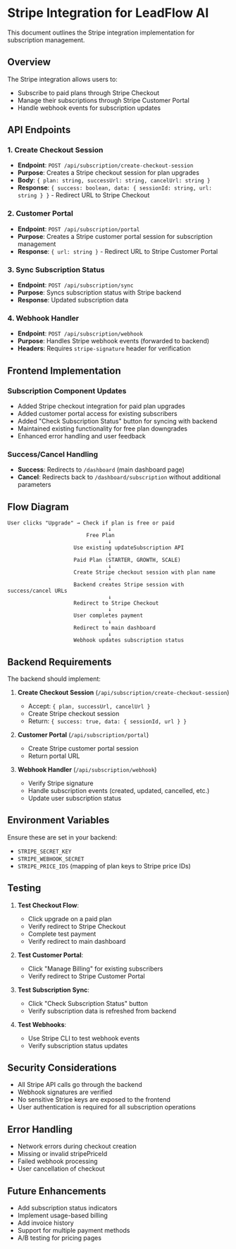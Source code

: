 # Stripe Integration for LeadFlow AI

This document outlines the Stripe integration implementation for subscription management.

## Overview

The Stripe integration allows users to:
- Subscribe to paid plans through Stripe Checkout
- Manage their subscriptions through Stripe Customer Portal
- Handle webhook events for subscription updates

## API Endpoints

### 1. Create Checkout Session
- **Endpoint**: `POST /api/subscription/create-checkout-session`
- **Purpose**: Creates a Stripe checkout session for plan upgrades
- **Body**: `{ plan: string, successUrl: string, cancelUrl: string }`
- **Response**: `{ success: boolean, data: { sessionId: string, url: string } }` - Redirect URL to Stripe Checkout

### 2. Customer Portal
- **Endpoint**: `POST /api/subscription/portal`
- **Purpose**: Creates a Stripe customer portal session for subscription management
- **Response**: `{ url: string }` - Redirect URL to Stripe Customer Portal

### 3. Sync Subscription Status
- **Endpoint**: `POST /api/subscription/sync`
- **Purpose**: Syncs subscription status with Stripe backend
- **Response**: Updated subscription data

### 4. Webhook Handler
- **Endpoint**: `POST /api/subscription/webhook`
- **Purpose**: Handles Stripe webhook events (forwarded to backend)
- **Headers**: Requires `stripe-signature` header for verification

## Frontend Implementation

### Subscription Component Updates
- Added Stripe checkout integration for paid plan upgrades
- Added customer portal access for existing subscribers
- Added "Check Subscription Status" button for syncing with backend
- Maintained existing functionality for free plan downgrades
- Enhanced error handling and user feedback

### Success/Cancel Handling
- **Success**: Redirects to `/dashboard` (main dashboard page)
- **Cancel**: Redirects back to `/dashboard/subscription` without additional parameters

## Flow Diagram

```
User clicks "Upgrade" → Check if plan is free or paid
                                ↓
                         Free Plan
                                ↓
                     Use existing updateSubscription API
                                ↓
                     Paid Plan (STARTER, GROWTH, SCALE)
                                ↓
                     Create Stripe checkout session with plan name
                                ↓
                     Backend creates Stripe session with success/cancel URLs
                                ↓
                     Redirect to Stripe Checkout
                                ↓
                     User completes payment
                                ↓
                     Redirect to main dashboard
                                ↓
                     Webhook updates subscription status
```

## Backend Requirements

The backend should implement:

1. **Create Checkout Session** (`/api/subscription/create-checkout-session`)
   - Accept: `{ plan, successUrl, cancelUrl }`
   - Create Stripe checkout session
   - Return: `{ success: true, data: { sessionId, url } }`

2. **Customer Portal** (`/api/subscription/portal`)
   - Create Stripe customer portal session
   - Return portal URL

3. **Webhook Handler** (`/api/subscription/webhook`)
   - Verify Stripe signature
   - Handle subscription events (created, updated, cancelled, etc.)
   - Update user subscription status

## Environment Variables

Ensure these are set in your backend:
- `STRIPE_SECRET_KEY`
- `STRIPE_WEBHOOK_SECRET`
- `STRIPE_PRICE_IDS` (mapping of plan keys to Stripe price IDs)

## Testing

1. **Test Checkout Flow**:
   - Click upgrade on a paid plan
   - Verify redirect to Stripe Checkout
   - Complete test payment
   - Verify redirect to main dashboard

2. **Test Customer Portal**:
   - Click "Manage Billing" for existing subscribers
   - Verify redirect to Stripe Customer Portal

3. **Test Subscription Sync**:
   - Click "Check Subscription Status" button
   - Verify subscription data is refreshed from backend

4. **Test Webhooks**:
   - Use Stripe CLI to test webhook events
   - Verify subscription status updates

## Security Considerations

- All Stripe API calls go through the backend
- Webhook signatures are verified
- No sensitive Stripe keys are exposed to the frontend
- User authentication is required for all subscription operations

## Error Handling

- Network errors during checkout creation
- Missing or invalid stripePriceId
- Failed webhook processing
- User cancellation of checkout

## Future Enhancements

- Add subscription status indicators
- Implement usage-based billing
- Add invoice history
- Support for multiple payment methods
- A/B testing for pricing pages

